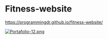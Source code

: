 # Fitness-website

https://programmingdr.github.io/fitness-website/


[![Portafolio-12.png](https://i.postimg.cc/xj7wNZHm/Portafolio-12.png)](https://postimg.cc/DmrjtBxf)

